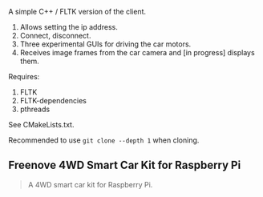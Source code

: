 A simple C++ / FLTK version of the client. 

1. Allows setting the ip address.
2. Connect, disconnect.
3. Three experimental GUIs for driving the car motors.
4. Receives image frames from the car camera and [in progress] displays them.

Requires:

1. FLTK
2. FLTK-dependencies
3. pthreads

See CMakeLists.txt.

Recommended to use `git clone --depth 1` when cloning.

## Freenove 4WD Smart Car Kit for Raspberry Pi

> A 4WD smart car kit for Raspberry Pi.

